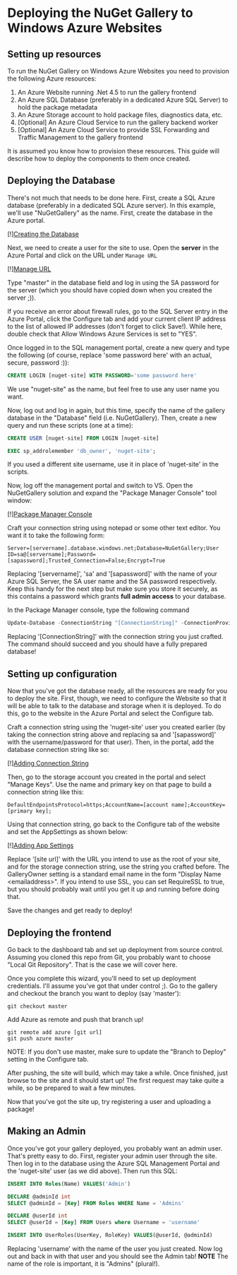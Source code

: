 # Deploying the NuGet Gallery to Windows Azure Websites

## Setting up resources
To run the NuGet Gallery on Windows Azure Websites you need to provision the following Azure resources:

1. An Azure Website running .Net 4.5 to run the gallery frontend
2. An Azure SQL Database (preferably in a dedicated Azure SQL Server) to hold the package metadata
3. An Azure Storage account to hold package files, diagnostics data, etc.
4. [Optional] An Azure Cloud Service to run the gallery backend worker
5. [Optional] An Azure Cloud Service to provide SSL Forwarding and Traffic Management to the gallery frontend

It is assumed you know how to provision these resources. This guide will describe how to deploy the components to them once created.

## Deploying the Database
There's not much that needs to be done here. First, create a SQL Azure database (preferably in a dedicated SQL Azure server). In this example, we'll use "NuGetGallery" as the name. First, create the database in the Azure portal. 

[!][Creating the Database](01-CreateDB.png)

Next, we need to create a user for the site to use. Open the **server** in the Azure Portal and click on the URL under `Manage URL`

[!][Manage URL](02-ManageUrl.png)

Type "master" in the database field and log in using the SA password for the server (which you should have copied down when you created the server ;)).

If you receive an error about firewall rules, go to the SQL Server entry in the Azure Portal, click the Configure tab and add your current client IP address to the list of allowed IP addresses (don't forget to click Save!). While here, double check that Allow Windows Azure Services is set to "YES".

Once logged in to the SQL management portal, create a new query and type the following (of course, replace 'some password here' with an actual, secure, password :)):

```SQL
CREATE LOGIN [nuget-site] WITH PASSWORD='some password here'
```

We use "nuget-site" as the name, but feel free to use any user name you want.

Now, log out and log in again, but this time, specify the name of the gallery database in the "Database" field (i.e. NuGetGallery). Then, create a new query and run these scripts (one at a time):

```SQL
CREATE USER [nuget-site] FROM LOGIN [nuget-site]
```

```SQL
EXEC sp_addrolemember 'db_owner', 'nuget-site';
```

If you used a different site username, use it in place of 'nuget-site' in the scripts.

Now, log off the management portal and switch to VS. Open the NuGetGallery solution and expand the "Package Manager Console" tool window:

[!][Package Manager Console](03-PackageManagerConsole.png)

Craft your connection string using notepad or some other text editor. You want it to take the following form:

```
Server=[servername].database.windows.net;Database=NuGetGallery;User ID=sa@[servername];Password=[sapassword];Trusted_Connection=False;Encrypt=True
```

Replacing '[servername]', 'sa' and '[sapassword]' with the name of your Azure SQL Server, the SA user name and the SA password respectively. Keep this handy for the next step but make sure you store it securely, as this contains a password which grants **full admin access** to your database.

In the Package Manager console, type the following command

```PowerShell
Update-Database -ConnectionString "[ConnectionString]" -ConnectionProviderName System.Data.SqlClient
```

Replacing '[ConnectionString]' with the connection string you just crafted. The command should succeed and you should have a fully prepared database!

## Setting up configuration
Now that you've got the database ready, all the resources are ready for you to deploy the site. First, though, we need to configure the Website so that it will be able to talk to the database and storage when it is deployed. To do this, go to the website in the Azure Portal and select the Configure tab. 

Craft a connection string using the 'nuget-site' user you created earlier (by taking the connection string above and replacing sa and '[sapassword]' with the username/password for that user). Then, in the portal, add the database connection string like so:

[!][Adding Connection String](04-ConnectionString.png)

Then, go to the storage account you created in the portal and select "Manage Keys". Use the name and primary key on that page to build a connection string like this:

```
DefaultEndpointsProtocol=https;AccountName=[account name];AccountKey=[primary key];
```

Using that connection string, go back to the Configure tab of the website and set the AppSettings as shown below:

[!][Adding App Settings](05-AppSettings.png)

Replace '[site url]' with the URL you intend to use as the root of your site, and for the storage connection string, use the string you crafted before. The GalleryOwner setting is a standard email name in the form "Display Name &lt;emailaddress&gt;". If you intend to use SSL, you can set RequireSSL to true, but you should probably wait until you get it up and running before doing that.

Save the changes and get ready to deploy!

## Deploying the frontend
Go back to the dashboard tab and set up deployment from source control. Assuming you cloned this repo from Git, you probably want to choose "Local Git Repository". That is the case we will cover here.

Once you complete this wizard, you'll need to set up deployment credentials. I'll assume you've got that under control ;). Go to the gallery and checkout the branch you want to deploy (say 'master'):

```
git checkout master
```

Add Azure as remote and push that branch up!

```
git remote add azure [git url]
git push azure master
```

NOTE: If you don't use master, make sure to update the "Branch to Deploy" setting in the Configure tab.

After pushing, the site will build, which may take a while. Once finished, just browse to the site and it should start up! The first request may take quite a while, so be prepared to wait a few minutes.

Now that you've got the site up, try registering a user and uploading a package!

## Making an Admin
Once you've got your gallery deployed, you probably want an admin user. That's pretty easy to do. First, register your admin user through the site. Then log in to the database using the Azure SQL Management Portal and the 'nuget-site' user (as we did above). Then run this SQL:

```SQL
INSERT INTO Roles(Name) VALUES('Admin')

DECLARE @adminId int
SELECT @adminId = [Key] FROM Roles WHERE Name = 'Admins'

DECLARE @userId int
SELECT @userId = [Key] FROM Users where Username = 'username'

INSERT INTO UserRoles(UserKey, RoleKey) VALUES(@userId, @adminId)
```

Replacing 'username' with the name of the user you just created. Now log out and back in with that user and you should see the Admin tab! **NOTE** The name of the role is important, it is "Admins" (plural!).